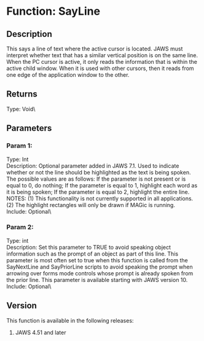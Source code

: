 # Function: SayLine

## Description

This says a line of text where the active cursor is located. JAWS must
interpret whether text that has a similar vertical position is on the
same line. When the PC cursor is active, it only reads the information
that is within the active child window. When it is used with other
cursors, then it reads from one edge of the application window to the
other.

## Returns

Type: Void\

## Parameters

### Param 1:

Type: Int\
Description: Optional parameter added in JAWS 7.1. Used to indicate
whether or not the line should be highlighted as the text is being
spoken. The possible values are as follows: If the parameter is not
present or is equal to 0, do nothing; If the parameter is equal to 1,
highlight each word as it is being spoken; If the parameter is equal to
2, highlight the entire line. NOTES: (1) This functionality is not
currently supported in all applications. (2) The highlight rectangles
will only be drawn if MAGic is running.\
Include: Optional\

### Param 2:

Type: int\
Description: Set this parameter to TRUE to avoid speaking object
information such as the prompt of an object as part of this line. This
parameter is most often set to true when this function is called from
the SayNextLine and SayPriorLine scripts to avoid speaking the prompt
when arrowing over forms mode controls whose prompt is already spoken
from the prior line. This parameter is available starting with JAWS
version 10.\
Include: Optional\

## Version

This function is available in the following releases:

1.  JAWS 4.51 and later
